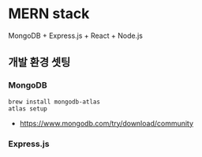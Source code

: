 # MERN stack
MongoDB + Express.js + React + Node.js

## 개발 환경 셋팅
### MongoDB

```shell
brew install mongodb-atlas
atlas setup
```
- https://www.mongodb.com/try/download/community
### Express.js
